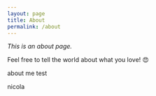 ```yaml
---
layout: page
title: About
permalink: /about
---
```


*This is an about page.*

Feel free to tell the world about what you love! 😍


about me test

nicola